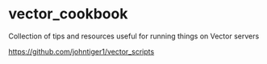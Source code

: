 # vector_cookbook
Collection of tips and resources useful for running things on Vector servers


https://github.com/johntiger1/vector_scripts
